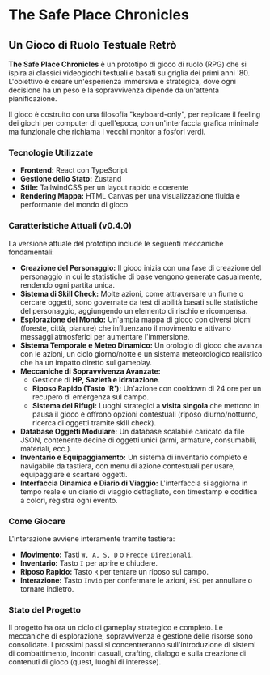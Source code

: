 # The Safe Place Chronicles

## Un Gioco di Ruolo Testuale Retrò

**The Safe Place Chronicles** è un prototipo di gioco di ruolo (RPG) che si ispira ai classici videogiochi testuali e basati su griglia dei primi anni '80. L'obiettivo è creare un'esperienza immersiva e strategica, dove ogni decisione ha un peso e la sopravvivenza dipende da un'attenta pianificazione.

Il gioco è costruito con una filosofia "keyboard-only", per replicare il feeling dei giochi per computer di quell'epoca, con un'interfaccia grafica minimale ma funzionale che richiama i vecchi monitor a fosfori verdi.

### Tecnologie Utilizzate

*   **Frontend:** React con TypeScript
*   **Gestione dello Stato:** Zustand
*   **Stile:** TailwindCSS per un layout rapido e coerente
*   **Rendering Mappa:** HTML Canvas per una visualizzazione fluida e performante del mondo di gioco

### Caratteristiche Attuali (v0.4.0)

La versione attuale del prototipo include le seguenti meccaniche fondamentali:

*   **Creazione del Personaggio:** Il gioco inizia con una fase di creazione del personaggio in cui le statistiche di base vengono generate casualmente, rendendo ogni partita unica.
*   **Sistema di Skill Check:** Molte azioni, come attraversare un fiume o cercare oggetti, sono governate da test di abilità basati sulle statistiche del personaggio, aggiungendo un elemento di rischio e ricompensa.
*   **Esplorazione del Mondo:** Un'ampia mappa di gioco con diversi biomi (foreste, città, pianure) che influenzano il movimento e attivano messaggi atmosferici per aumentare l'immersione.
*   **Sistema Temporale e Meteo Dinamico:** Un orologio di gioco che avanza con le azioni, un ciclo giorno/notte e un sistema meteorologico realistico che ha un impatto diretto sul gameplay.
*   **Meccaniche di Sopravvivenza Avanzate:**
    *   Gestione di **HP, Sazietà e Idratazione**.
    *   **Riposo Rapido (Tasto 'R'):** Un'azione con cooldown di 24 ore per un recupero di emergenza sul campo.
    *   **Sistema dei Rifugi:** Luoghi strategici a **visita singola** che mettono in pausa il gioco e offrono opzioni contestuali (riposo diurno/notturno, ricerca di oggetti tramite skill check).
*   **Database Oggetti Modulare:** Un database scalabile caricato da file JSON, contenente decine di oggetti unici (armi, armature, consumabili, materiali, ecc.).
*   **Inventario e Equipaggiamento:** Un sistema di inventario completo e navigabile da tastiera, con menu di azione contestuali per usare, equipaggiare e scartare oggetti.
*   **Interfaccia Dinamica e Diario di Viaggio:** L'interfaccia si aggiorna in tempo reale e un diario di viaggio dettagliato, con timestamp e codifica a colori, registra ogni evento.

### Come Giocare

L'interazione avviene interamente tramite tastiera:

*   **Movimento:** Tasti `W, A, S, D` o `Frecce Direzionali`.
*   **Inventario:** Tasto `I` per aprire e chiudere.
*   **Riposo Rapido:** Tasto `R` per tentare un riposo sul campo.
*   **Interazione:** Tasto `Invio` per confermare le azioni, `ESC` per annullare o tornare indietro.

### Stato del Progetto

Il progetto ha ora un ciclo di gameplay strategico e completo. Le meccaniche di esplorazione, sopravvivenza e gestione delle risorse sono consolidate. I prossimi passi si concentreranno sull'introduzione di sistemi di combattimento, incontri casuali, crafting, dialogo e sulla creazione di contenuti di gioco (quest, luoghi di interesse).
